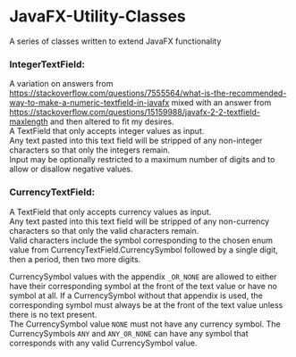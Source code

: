 # JavaFX-Utility-Classes
A series of classes written to extend JavaFX functionality

### IntegerTextField:
A variation on answers from https://stackoverflow.com/questions/7555564/what-is-the-recommended-way-to-make-a-numeric-textfield-in-javafx mixed with an answer from https://stackoverflow.com/questions/15159988/javafx-2-2-textfield-maxlength and then altered to fit my desires.  
A TextField that only accepts integer values as input.  
Any text pasted into this text field will be stripped of any non-integer characters so that only the integers remain.  
Input may be optionally restricted to a maximum number of digits and to allow or disallow negative values.

### CurrencyTextField:
A TextField that only accepts currency values as input.  
Any text pasted into this text field will be stripped of any non-currency characters so that only the valid characters remain.  
Valid characters include the symbol corresponding to the chosen enum value from CurrencyTextField.CurrencySymbol followed by a single digit, then a period, then two more digits.

CurrencySymbol values with the appendix `_OR_NONE` are allowed to either have their corresponding symbol at the front of the text value or have no symbol at all. If a CurrencySymbol without that appendix is used, the corresponding symbol must always be at the front of the text value unless there is no text present.  
The CurrencySymbol value `NONE` must not have any currency symbol. The CurrencySymbols `ANY` and `ANY_OR_NONE` can have any symbol that corresponds with any valid CurrencySymbol value.